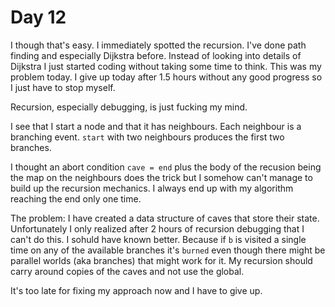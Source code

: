 # Day 12

I though that's easy. I immediately spotted the recursion. I've done path finding
and especially Dijkstra before. Instead of looking into details of Dijkstra I just 
started coding without taking some time to think. This was my problem today.
I give up today after 1.5 hours without any good progress so I just have to stop myself.

Recursion, especially debugging, is just fucking my mind.

I see that I start a node and that it has neighbours. Each neighbour is a branching event.
`start` with two neighbours produces the first two branches. 

I thought an abort condition `cave = end` plus the body of the recusion being the map on the neighbours does the trick but I somehow can't manage to build up the recursion mechanics. I always end up with my algorithm reaching the end only one time.

The problem: I have created a data structure of caves that store their state. Unfortunately I only realized after 2 hours of recursion debugging that I can't do this. I sohuld have known better. Because if `b` is visited a single time on any of the available branches it's `burned` even though there might be parallel worlds (aka branches) that might work for it. My recursion should carry around copies of the caves and not use the global.

It's too late for fixing my approach now and I have to give up.



```

```
